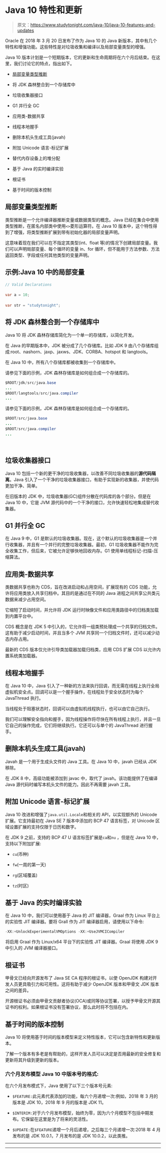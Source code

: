 # Java 10 特性和更新

> 原文：<https://www.studytonight.com/java-10/java-10-features-and-updates>

Oracle 在 2018 年 3 月 20 日发布了作为 Java 10 的 Java 新版本，其中有几个特性和增强功能。这些特性是对垃圾收集和编译以及局部变量类型的增强。

Java 10 版本计划是一个短期版本，它的更新和生命周期将在六个月后结束。在这里，我们讨论它的特点，指出如下。

*   [局部变量类型推断](https://www.studytonight.com/java-10/local-variables-type-inference)

*   将 JDK 森林整合到一个存储库中

*   垃圾收集器接口

*   G1 并行全 GC

*   应用类-数据共享

*   线程本地握手

*   删除本机头生成工具(javah)

*   附加 Unicode 语言-标记扩展

*   替代内存设备上的堆分配

*   基于 Java 的实时编译实验

*   根证书

*   基于时间的版本控制

## 局部变量类型推断

类型推断是一个允许编译器推断变量或数据类型的概念。Java 已经在集合中使用类型推断，在匿名内部类中使用`<>`菱形运算符。在 Java 10 版本中，这个特性得到了增强，将类型推断扩展到带有初始化器的局部变量声明。

这意味着现在我们可以在不指定其类型(int、float 等)的情况下创建局部变量。我们可以声明局部变量、每个循环的变量 in、for 循环，但不能用于方法参数、方法返回类型、字段或任何其他类型的变量声明。

## 示例:Java 10 中的局部变量

```java
// Valid Declarations

var a = 10;

var str = "studytonight"; 
```

## 将 JDK 森林整合到一个存储库中

Java 10 将 JDK 森林存储库简化为一个单一的存储库，以简化开发。

在 Java 的早期版本中，JDK 被分成了几个存储库。比如 JDK 9 由八个存储库组成:root、nashorn、jaxp、jaxws、JDK、CORBA、hotspot 和 langtools。

在 Java 10 中，所有八个存储库都被收集到一个存储库中。

请参见下面的示例，JDK 森林存储库是如何组合成一个存储库的。

```java
$ROOT/jdk/src/java.base
...
$ROOT/langtools/src/java.compiler
...
```

请参见下面的示例，JDK 森林存储库是如何组合成一个存储库的。

```java
$ROOT/src/java.base
...
$ROOT/src/java.compiler
...
```

![](img/4765334125b448ec4c4bdf8285a1da72.png)![](img/4765334125b448ec4c4bdf8285a1da72.png "Click and drag to move")

## 垃圾收集器接口

Java 10 包括一个新的更干净的垃圾收集器，以改善不同垃圾收集器的**源代码隔离**。Java 引入了一个干净的垃圾收集器接口，有助于实现新的收集器，并使代码更加干净、简单。

在旧版本的 JDK 中，垃圾收集器(GC)组件分散在代码库的各个部分。但是在 Java 10 中，它是 JVM 源代码中的一个干净的接口，允许快速轻松地集成替代收集器。

## G1 并行全 GC

在 Java 9 中，G1 是默认的垃圾收集器。现在，这个默认的垃圾收集器是一个并行收集器，并且有一个并行的完整垃圾收集器。最初，G1 垃圾收集器不能作为完全收集工作，但后来，它被允许足够快地回收内存。G1 使用单线程标记-扫描-压缩算法。

## 应用类-数据共享

类数据共享也称为 CDS，旨在改进启动和占用空间，扩展现有的 CDS 功能，允许将应用类放入共享归档中。其目的是通过在不同的 Java 进程之间共享公共类元数据来减少占用空间。

它缩短了启动时间，并允许将 JDK 运行时映像文件和应用类路径中的归档类加载到内置平台中。

CDS 概念是在 JDK 5 中引入的，它允许将一组类预处理成一个共享的归档文件。这有助于减少启动时间，并且当多个 JVM 共享同一个归档文件时，还可以减少动态内存占用。

最新的 CDS 版本仅允许引导类加载器加载归档类，应用 CDS 扩展 CDS 以允许内置系统类加载器。

## 线程本地握手

在 Java 10 中，Java 引入了一种新的方法来执行回调，而无需在线程上执行全局虚拟机安全点。回调可以是一个握手操作，在线程处于安全状态时为每个 JavaThread 执行。

当线程处于阻塞状态时，回调可以由虚拟机线程执行，也可以由它自己执行。

我们可以理解安全指向和握手，因为线程操作将尽快在所有线程上执行，并且一旦它自己的操作完成，它们将继续执行。它还可以与单个的 JavaThread 进行握手。

## 删除本机头生成工具(javah)

Javah 是一个用于生成头文件的 Java 工具。在 Java 10 中，javah 已经从 JDK 移除。

在 JDK 8 中，高级功能被添加到 javac 中，取代了 javah。该功能提供了在编译 Java 源代码时编写本机头文件的能力。因此不再需要 javah 工具。

## 附加 Unicode 语言-标记扩展

Java 10 改进和增强了`java.util.Locale`和相关的 API，以实现额外的 Unicode 扩展。它支持最初在 Java SE 7 版本中添加的 BCP 47 语言标签，对 Unicode 区域设置扩展的支持仅限于日历和数字。

在 JDK 9 之前，支持的 BCP 47 U 语言标签扩展是`ca`和`nu` ，但是在 Java 10 中，支持以下附加扩展:

*   `cu`(币种)

*   `fw`(一周的第一天)

*   `rg`(区域覆盖)

*   `tz`(时区)

## 基于 Java 的实时编译实验

在 Java 10 中，我们可以使用基于 Java 的 JIT 编译器，Graal 作为 Linux 平台上的实验性 JIT 编译器。要将 Grall 作为 JIT 编译器启用，请使用以下命令:

```java
-XX:+UnlockExperimentalVMOptions -XX:+UseJVMCICompiler
```

![](img/4765334125b448ec4c4bdf8285a1da72.png)将启用 Graal 作为 Linux/x64 平台下的实验性 JIT 编译器。Graal 将使用 JDK 9 中引入的 JVM 编译器接口。

## 根证书

甲骨文已经向开源发布了 Java SE CA 程序的根证书，以使 OpenJDK 构建对开发人员更具吸引力和可用性。这将有助于减少 OpenJDK 版本和甲骨文 JDK 版本之间的差异。

开源根证书必须由甲骨文贡献者协议(OCA)或同等协议签署，以授予甲骨文开源其证书的权利。如果根证书没有签署协议，那么此时将不包括在内。

## 基于时间的版本控制

Java 10 将使用基于时间的版本模型来定义特性版本，它可以包含新特性和更新版本。

了解一个版本有多老是有帮助的，这样开发人员可以决定是否用最新的安全修复和更新将其升级到更新的版本。

### 六个月发布模型 Java 10 中版本号的格式:

在六个月发布模式下，Java 使用了以下三个版本号元素:

*   `$FEATURE:`此元素代表添加的功能，每六个月递增一次:例如，2018 年 3 月的版本是 JDK 10，2018 年 9 月的版本是 JDK 11。

*   `$INTERIM:`对于六个月发布模型，始终为零，因为六个月模型不包括中期发布。它保留在这里是为了将来的灵活性。

*   `$UPDATE:`在`$FEATURE`递增一个月后递增，之后每三个月递增一次:2018 年 4 月发布的是 JDK 10.0.1，7 月发布的是 JDK 10.0.2，以此类推。

* * *

* * *